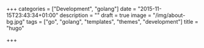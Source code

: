 +++
categories = ["Development", "golang"]
date = "2015-11-15T23:43:34+01:00"
description = ""
draft = true
image = "/img/about-bg.jpg"
tags = ["go", "golang", "templates", "themes", "development"]
title = "hugo"

+++

